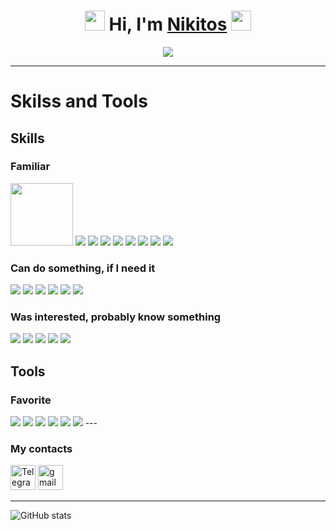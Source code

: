 <h1 align="center">
  <img src="https://i.gifer.com/1Pw9.gif" height="32"/>
  Hi, I'm <a href="https://github.com/Nadoedatel/" target="_blank">Nikitos</a>
  <img src="https://64.media.tumblr.com/74cc9b72284961192d126d5254d27bbf/tumblr_mpz1dj3rkJ1rnqolfo1_500.gif" height="32"/>
</h1>

<p align="center">
  <img src="https://cs9.pikabu.ru/post_img/2016/11/26/9/1480175950177720134.gif">
</p>

---

# Skilss and Tools
## Skills
### Familiar
<img src="https://raw.githubusercontent.com/marwin1991/profile-technology-icons/refs/heads/main/icons/html.png" height="100">
<img src="https://raw.githubusercontent.com/marwin1991/profile-technology-icons/refs/heads/main/icons/css.png">
<img src="https://raw.githubusercontent.com/marwin1991/profile-technology-icons/refs/heads/main/icons/tailwind_css.png">
<img src="https://raw.githubusercontent.com/marwin1991/profile-technology-icons/refs/heads/main/icons/swagger.png">
<img src="https://raw.githubusercontent.com/marwin1991/profile-technology-icons/refs/heads/main/icons/figma.png">
<img src="https://raw.githubusercontent.com/marwin1991/profile-technology-icons/refs/heads/main/icons/javascript.png">
<img src="https://raw.githubusercontent.com/marwin1991/profile-technology-icons/refs/heads/main/icons/typescript.png">
<img src="https://raw.githubusercontent.com/marwin1991/profile-technology-icons/refs/heads/main/icons/vue_js.png">
<img src="https://raw.githubusercontent.com/marwin1991/profile-technology-icons/refs/heads/main/icons/postgresql.png">

### Can do something, if I need it
<img src="https://raw.githubusercontent.com/marwin1991/profile-technology-icons/refs/heads/main/icons/vite.png">
<img src="https://raw.githubusercontent.com/marwin1991/profile-technology-icons/refs/heads/main/icons/java.png">
<img src="https://raw.githubusercontent.com/marwin1991/profile-technology-icons/refs/heads/main/icons/spring.png">
<img src="https://raw.githubusercontent.com/marwin1991/profile-technology-icons/refs/heads/main/icons/spring_boot.png">
<img src="https://raw.githubusercontent.com/marwin1991/profile-technology-icons/refs/heads/main/icons/c++.png">
<img src="https://raw.githubusercontent.com/marwin1991/profile-technology-icons/refs/heads/main/icons/mysql.png">

### Was interested, probably know something
<img src="https://raw.githubusercontent.com/marwin1991/profile-technology-icons/refs/heads/main/icons/kubernetes.png">
<img src="https://raw.githubusercontent.com/marwin1991/profile-technology-icons/refs/heads/main/icons/ci_cd.png">
<img src="https://raw.githubusercontent.com/marwin1991/profile-technology-icons/refs/heads/main/icons/jenkins.png">
<img src="https://raw.githubusercontent.com/marwin1991/profile-technology-icons/refs/heads/main/icons/grafana.png">
<img src="https://raw.githubusercontent.com/marwin1991/profile-technology-icons/refs/heads/main/icons/docker.png">

## Tools
### Favorite
<img src="https://raw.githubusercontent.com/marwin1991/profile-technology-icons/refs/heads/main/icons/intellij.png">
<img src="https://raw.githubusercontent.com/marwin1991/profile-technology-icons/refs/heads/main/icons/android_studio.png">
<img src="https://raw.githubusercontent.com/marwin1991/profile-technology-icons/refs/heads/main/icons/xcode.png">
<img src="https://raw.githubusercontent.com/marwin1991/profile-technology-icons/refs/heads/main/icons/visual_studio_code.png">
<img src="https://raw.githubusercontent.com/marwin1991/profile-technology-icons/refs/heads/main/icons/postman.png">
<img src="https://raw.githubusercontent.com/marwin1991/profile-technology-icons/refs/heads/main/icons/jira.png">
---

### My contacts

<div>
  <!-- <a href= "https://www.linkedin.com//"><img src="https://img.icons8.com/?size=512&id=13930&format=png" width="40" height="40" alt="linkedin"/></a> -->
  <a href= "https://t.me/nnnadoe"><img src="https://cdn-icons-png.flaticon.com/512/2111/2111646.png" width="40" height="40" alt="Telegram"/></a>
  <a href= "nikitavorntsov@gmail.com"><img src="https://img.icons8.com/?size=100&id=P7UIlhbpWzZm&format=png&color=000000" width="40" height="40" alt="gmail"/></a>
</div>

---
<div>
  <img src="https://github-readme-stats.vercel.app/api?username=anuraghazra&show_icons=true&theme=tokyonight" alt="GitHub stats" />
</div>
